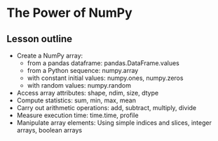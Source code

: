 # The Power of NumPy


## Lesson outline

* Create a NumPy array:
	* from a pandas dataframe: pandas.DataFrame.values
	* from a Python sequence: numpy.array
	* with constant initial values: numpy.ones, numpy.zeros
	* with random values: numpy.random
* Access array attributes: shape, ndim, size, dtype
* Compute statistics: sum, min, max, mean
* Carry out arithmetic operations: add, subtract, multiply, divide
* Measure execution time: time.time, profile
* Manipulate array elements: Using simple indices and slices, integer arrays, boolean arrays
